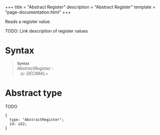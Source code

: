 +++
title = "Abstract Register"
description = "Abstract Register"
template = "page-documentation.html"
+++

Reads a register value.

TODO: Link description of register values

# Syntax

> **<sup>Syntax</sup>**\
> _AbstractRegister_ :\
> &nbsp;&nbsp; `@r` _DECIMAL_+

# Abstract type

TODO

```
{
  type: "AbstractRegister";
  id: u32;
}
```

